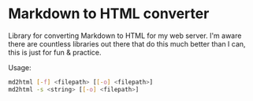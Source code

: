 # Markdown to HTML converter
Library for converting Markdown to HTML for my web server. I'm aware there are countless libraries out there that do this much better than I can, this is just for fun & practice.

Usage:
```sh
md2html [-f] <filepath> [[-o] <filepath>]
md2html -s <string> [[-o] <filepath>]
```
